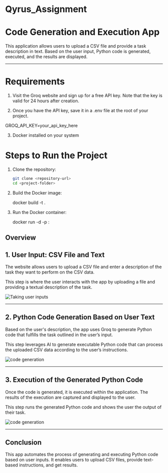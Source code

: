 
# Qyrus_Assignment

# Code Generation and Execution App

This application allows users to upload a CSV file and provide a task description in text. Based on the user input, Python code is generated, executed, and the results are displayed.

---

# Requirements

1. Visit the Groq website and sign up for a free API key. Note that the key is valid for 24 hours after creation.

2. Once you have the API key, save it in a .env file at the root of your project.
  
  GROQ_API_KEY=your_api_key_here

3. Docker installed on your system





# Steps to Run the Project

1. Clone the repository:
   ```bash
   git clone <repository-url>
   cd <project-folder>

2. Build the Docker image:

   docker build -t <image-name> .

3. Run the Docker container:

    docker run -d -p <host-port>:<container-port> <image-name>


   
## Overview

## 1. User Input: CSV File and Text
The website allows users to upload a CSV file and enter a description of the task they want to perform on the CSV data. 

This step is where the user interacts with the app by uploading a file and providing a textual description of the task.

![Taking user inputs](images/input.png)


---

## 2. **Python Code Generation Based on User Text**
Based on the user's description, the app uses Groq to generate Python code that fulfills the task outlined in the user’s input. 

This step leverages AI to generate executable Python code that can process the uploaded CSV data according to the user’s instructions.

![code generation](images/code_generated.png)


---

## 3. **Execution of the Generated Python Code**
Once the code is generated, it is executed within the application. The results of the execution are captured and displayed to the user.

This step runs the generated Python code and shows the user the output of their task.

![code generation](images/output.png)

---

## Conclusion
This app automates the process of generating and executing Python code based on user inputs. It enables users to upload CSV files, provide text-based instructions, and get results.

